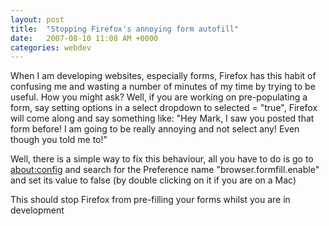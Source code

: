 ```yaml
---
layout: post
title:  "Stopping Firefox's annoying form autofill"
date:   2007-08-10 11:08 AM +0000
categories: webdev
---
```

When I am developing websites, especially forms, Firefox has this habit of confusing me and wasting a number of minutes of my time by trying to be useful. How you might ask? Well, if you are working on pre-populating a form, say setting options in a select dropdown to selected = "true", Firefox will come along and say something like: "Hey Mark, I saw you posted that form before! I am going to be really annoying and not select any! Even though you told me to!"

Well, there is a simple way to fix this behaviour, all you have to do is go to <a href="about:config" target="_blank">about:config</a> and search for the Preference name "browser.formfill.enable"  and set its value to false (by double clicking on it if you are on a Mac)

This should stop Firefox from pre-filling your forms whilst you are in development